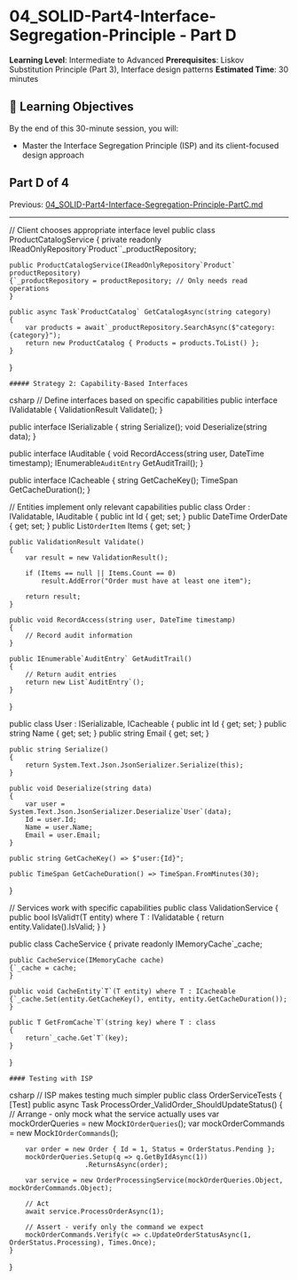 # 04_SOLID-Part4-Interface-Segregation-Principle - Part D

**Learning Level**: Intermediate to Advanced
**Prerequisites**: Liskov Substitution Principle (Part 3), Interface design patterns
**Estimated Time**: 30 minutes

## 🎯 Learning Objectives

By the end of this 30-minute session, you will:

- Master the Interface Segregation Principle (ISP) and its client-focused design approach

## Part D of 4

Previous: [04_SOLID-Part4-Interface-Segregation-Principle-PartC.md](04_SOLID-Part4-Interface-Segregation-Principle-PartC.md)

---

// Client chooses appropriate interface level
public class ProductCatalogService
{
    private readonly IReadOnlyRepository`Product``_productRepository;

    public ProductCatalogService(IReadOnlyRepository`Product` productRepository)
    {`_productRepository = productRepository; // Only needs read operations
    }

    public async Task`ProductCatalog` GetCatalogAsync(string category)
    {
        var products = await`_productRepository.SearchAsync($"category:{category}");
        return new ProductCatalog { Products = products.ToList() };
    }
}

    ##### Strategy 2: Capability-Based Interfaces
csharp
// Define interfaces based on specific capabilities
public interface IValidatable
{
    ValidationResult Validate();
}

public interface ISerializable
{
    string Serialize();
    void Deserialize(string data);
}

public interface IAuditable
{
    void RecordAccess(string user, DateTime timestamp);
    IEnumerable`AuditEntry` GetAuditTrail();
}

public interface ICacheable
{
    string GetCacheKey();
    TimeSpan GetCacheDuration();
}

// Entities implement only relevant capabilities
public class Order : IValidatable, IAuditable
{
    public int Id { get; set; }
    public DateTime OrderDate { get; set; }
    public List`OrderItem` Items { get; set; }

    public ValidationResult Validate()
    {
        var result = new ValidationResult();

        if (Items == null || Items.Count == 0)
            result.AddError("Order must have at least one item");

        return result;
    }

    public void RecordAccess(string user, DateTime timestamp)
    {
        // Record audit information
    }

    public IEnumerable`AuditEntry` GetAuditTrail()
    {
        // Return audit entries
        return new List`AuditEntry`();
    }
}

public class User : ISerializable, ICacheable
{
    public int Id { get; set; }
    public string Name { get; set; }
    public string Email { get; set; }

    public string Serialize()
    {
        return System.Text.Json.JsonSerializer.Serialize(this);
    }

    public void Deserialize(string data)
    {
        var user = System.Text.Json.JsonSerializer.Deserialize`User`(data);
        Id = user.Id;
        Name = user.Name;
        Email = user.Email;
    }

    public string GetCacheKey() => $"user:{Id}";

    public TimeSpan GetCacheDuration() => TimeSpan.FromMinutes(30);
}

// Services work with specific capabilities
public class ValidationService
{
    public bool IsValid`T`(T entity) where T : IValidatable
    {
        return entity.Validate().IsValid;
    }
}

public class CacheService
{
    private readonly IMemoryCache`_cache;

    public CacheService(IMemoryCache cache)
    {`_cache = cache;
    }

    public void CacheEntity`T`(T entity) where T : ICacheable
    {`_cache.Set(entity.GetCacheKey(), entity, entity.GetCacheDuration());
    }

    public T GetFromCache`T`(string key) where T : class
    {
        return`_cache.Get`T`(key);
    }
}

    #### Testing with ISP
csharp
// ISP makes testing much simpler
public class OrderServiceTests
{
    [Test]
    public async Task ProcessOrder_ValidOrder_ShouldUpdateStatus()
    {
        // Arrange - only mock what the service actually uses
        var mockOrderQueries = new Mock`IOrderQueries`();
        var mockOrderCommands = new Mock`IOrderCommands`();

        var order = new Order { Id = 1, Status = OrderStatus.Pending };
        mockOrderQueries.Setup(q => q.GetByIdAsync(1))
                       .ReturnsAsync(order);

        var service = new OrderProcessingService(mockOrderQueries.Object, mockOrderCommands.Object);

        // Act
        await service.ProcessOrderAsync(1);

        // Assert - verify only the command we expect
        mockOrderCommands.Verify(c => c.UpdateOrderStatusAsync(1, OrderStatus.Processing), Times.Once);
    }
}
